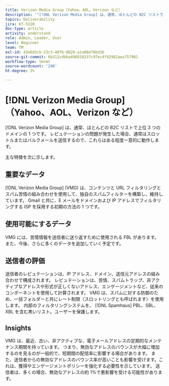 ```yaml
---
title: Verizon Media Group（Yahoo、AOL、Verizon など）
description: '"[!DNL Verizon Media Group] は、通常、ほとんどの B2C リストで上位 3 つのドメインの 1 つです。 評判の問題が発生した場合、通常はスロットルまたはバルクメールを送信するので、彼らはいくぶんユニークな振る舞いをします。'
topics: Deliverability
jira: KT-5320
doc-type: article
activity: understand
role: Admin, Leader, User
level: Beginner
team: TM
exl-id: 43e6d3cb-23c3-4076-8026-a1a08e76bd1b
source-git-commit: 6b312cdbba496818337c97ec4f42962aea757901
workflow-type: tm+mt
source-wordcount: '290'
ht-degree: 3%

---
```


# [!DNL Verizon Media Group] （Yahoo、AOL、Verizon など）

[!DNL Verizon Media Group] は、通常、ほとんどの B2C リストで上位 3 つのドメインの 1 つです。 レピュテーションの問題が発生した場合、通常はスロットルまたはバルクメールを送信するので、これらはある程度一意的に動作します。

主な特徴を次に示します。

## 重要なデータ

[!DNL Verizon Media Group] (VMG) は、コンテンツと URL フィルタリングとスパム苦情の組み合わせを使用して、独自のスパムフィルターを構築し、維持しています。 Gmail と共に、E メールをドメインおよび IP アドレスでフィルタリングする ISP を採用する初期の方法の 1 つです。

## 使用可能にするデータ

VMG には、苦情情報を送信者に送り返すために使用される FBL があります。 また、今後、さらに多くのデータを追加していく予定です。

## 送信者の評価

送信者のレピュテーションは、IP アドレス、ドメイン、送信元アドレスの組み合わせで構成されます。 レピュテーションは、苦情、スパムトラップ、非アクティブなアドレスや形式が正しくないアドレス、エンゲージメントなど、従来のコンポーネントを使用して計算されます。 VMG は、スパムに対する防御のため、一括フォルダーと共にレート制限（スロットリングとも呼ばれます）を使用します。 内部のフィルタリングシステムを、 [!DNL Spamhaus] PBL、SBL、XBL を含む黒いリスト。ユーザーを保護します。

## Insights

VMG は、最近、古い、非アクティブな、電子メールアドレスの定期的なメンテナンス期間を持っています。 つまり、無効なアドレスのバウンスが大幅に増加するのを見るのが一般的で、短期間の配信率に影響する場合があります。 また、送信者からの無効なアドレスのバウンス率が高いことも影響を受けます。これは、獲得やエンゲージメントポリシーを強化する必要性を示しています。 送信者は、多くの場合、無効なアドレスの約 1%で悪影響を受ける可能性があります。
